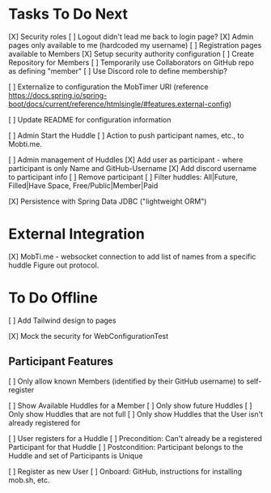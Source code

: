# Tasks To Do Next

[X] Security roles
    [ ] Logout didn't lead me back to login page?
    [X] Admin pages only available to me (hardcoded my username)
    [ ] Registration pages available to Members
        [X] Setup security authority configuration
        [ ] Create Repository for Members
            [ ] Temporarily use Collaborators on GitHub repo as defining "member"
            [ ] Use Discord role to define membership?

[ ] Externalize to configuration the MobTimer URI (reference https://docs.spring.io/spring-boot/docs/current/reference/htmlsingle/#features.external-config) 

[ ] Update README for configuration information

[ ] Admin Start the Huddle
    [ ] Action to push participant names, etc., to Mobti.me.

[ ] Admin management of Huddles
    [X] Add user as participant - where participant is only Name and GitHub-Username
    [X] Add discord username to participant info
    [ ] Remove participant
    [ ] Filter huddles: All|Future, Filled|Have Space, Free/Public|Member|Paid

[X] Persistence with Spring Data JDBC ("lightweight ORM")

# External Integration

[X] MobTi.me - websocket connection to add list of names from a specific huddle
    Figure out protocol.

# To Do Offline

[ ] Add Tailwind design to pages

[X] Mock the security for WebConfigurationTest

## Participant Features

[ ] Only allow known Members (identified by their GitHub username) to self-register

[ ] Show Available Huddles for a Member
    [ ] Only show future Huddles
    [ ] Only show Huddles that are not full
    [ ] Only show Huddles that the User isn't already registered for

[ ] User registers for a Huddle
    [ ] Precondition: Can't already be a registered Participant for that Huddle
    [ ] Postcondition: Participant belongs to the Huddle and set of Participants is Unique

[ ] Register as new User
    [ ] Onboard: GitHub, instructions for installing mob.sh, etc.